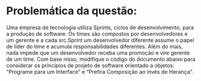 # Problemática da questão:

Uma empresa de tecnologia utiliza Sprints, ciclos de desenvolvimento, para a produção de software. Os times são compostos por desenvolvedores e um gerente e a cada src.Sprint um desenvolvedor diferente assume o papel de líder do time e acumula responsabilidades diferentes. Além do mais, nada impede que um desenvolvedor receba uma promoção e vire gerente de um time. Com base nisso, modifique o código do documento abaixo para considerar os princípios de projeto de software orientado a objetos: “Programe para um Interface” e “Prefira Composição ao invés de Herança”.
